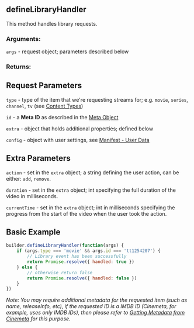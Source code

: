 ## defineLibraryHandler

This method handles library requests.

### Arguments:

`args` - request object; parameters described below

### Returns:


## Request Parameters

``type`` - type of the item that we're requesting streams for; e.g. `movie`, `series`, `channel`, `tv` (see [Content Types](../responses/content.types.md))

``id`` - a **Meta ID** as described in the [Meta Object](../responses/meta.md#meta-object)

``extra`` - object that holds additional properties; defined below

``config`` - object with user settings, see [Manifest - User Data](../responses/manifest.md#user-data)


## Extra Parameters

``action`` - set in the `extra` object; a string defining the user action, can be either: `add`, `remove`.

``duration`` - set in the `extra` object; int specifying the full duration of the video in milliseconds.

``currentTime`` - set in the `extra` object; int in milliseconds specifying the progress from the start of the video when the user took the action. 


## Basic Example

```javascript
builder.defineLibraryHandler(function(args) {
    if (args.type === 'movie' && args.id === 'tt1254207') {
        // Library event has been successfully
        return Promise.resolve({ handled: true })
    } else {
        // otherwise return false
        return Promise.resolve({ handled: false })
    }
})
```


_Note: You may require additional metadata for the requested item (such as name, releaseInfo, etc), if the requested ID is a IMDB ID (Cinemeta, for example, uses only IMDB IDs), then please refer to [Getting Metadata from Cinemeta](https://github.com/Stremio/stremio-addon-sdk/blob/master/docs/advanced.md#getting-metadata-from-cinemeta) for this purpose._
